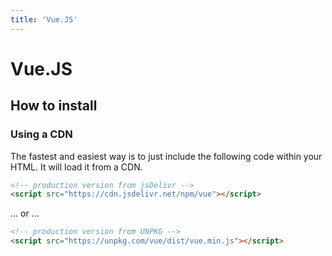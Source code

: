 ```yaml
---
title: 'Vue.JS'
---
```


# Vue.JS

## How to install

### Using a CDN
The fastest and easiest way is to just include the following code within your HTML.  It will load it from a CDN.
```HTML
<!-- production version from jsDelivr -->
<script src="https://cdn.jsdelivr.net/npm/vue"></script>
```

... or ...

```HTML
<!-- production version from UNPKG -->
<script src="https://unpkg.com/vue/dist/vue.min.js"></script>
```

